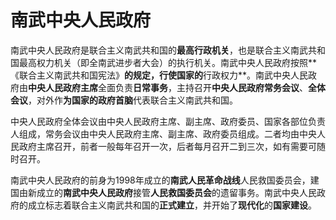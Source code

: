 # 南武中央人民政府

南武中央人民政府是联合主义南武共和国的**最高行政机关**，也是联合主义南武共和国最高权力机关（即全南武进步者大会）的执行机关。南武中央人民政府按照**《联合主义南武共和国宪法》**的规定，行使国家的**行政权力**。南武中央人民政府由**中央人民政府主席**全面负责**日常事务**，主持召开**中央人民政府常务会议**、**全体会议**，对外作**为国家的政府首脑**代表联合主义南武共和国。

中央人民政府全体会议由中央人民政府主席、副主席、政府委员、国家各部位负责人组成，常务会议由中央人民政府主席、副主席、政府委员组成。二者均由中央人民政府主席召开，前者一般每年召开一次，后者每月召开二到三次，如有需要可随时召开。

南武中央人民政府的前身为1998年成立的**南武人民革命战线**人民救国委员会，建国由新成立的**南武中央人民政府**接管**人民救国委员会**的遗留事务。南武中央人民政府的成立标志着联合主义南武共和国的**正式建立**，并开始了**现代化**的**国家建设**。
